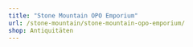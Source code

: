 ```yaml
---
title: "Stone Mountain OPO Emporium"
url: /stone-mountain/stone-mountain-opo-emporium/
shop: Antiquitäten
---
```

